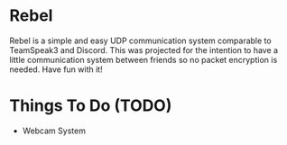 # Rebel

Rebel is a simple and easy UDP communication system comparable to TeamSpeak3 and Discord. This was projected for the intention to have a little communication system between friends so no packet encryption is needed. Have fun with it!

# Things To Do (TODO)

+ Webcam System
